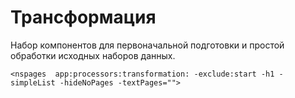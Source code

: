 # Трансформация

Набор компонентов для первоначальной подготовки и простой обработки исходных наборов данных.


`<nspages  app:processors:transformation: -exclude:start -h1 -simpleList -hideNoPages -textPages="">`

